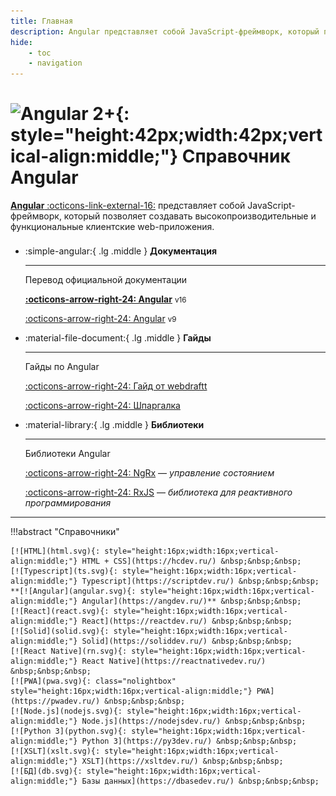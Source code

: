 ```yaml
---
title: Главная
description: Angular представляет собой JavaScript-фреймворк, который позволяет создавать высокопроизводительные и функциональные клиентские web-приложения
hide:
    - toc
    - navigation
---
```


# ![Angular 2+](./angular.svg){: style="height:42px;width:42px;vertical-align:middle;"} Справочник Angular

[**Angular** :octicons-link-external-16:](https://angular.io/) представляет собой JavaScript-фреймворк, который позволяет создавать высокопроизводительные и функциональные клиентские web-приложения.

<div class="grid cards" style="margin-top: 1.6em" markdown>

-   :simple-angular:{ .lg .middle } **Документация**

    ***

    Перевод официальной документации

    **[:octicons-arrow-right-24: Angular](angular/index.md)** <small>v16</small>

    [:octicons-arrow-right-24: Angular](archive/angular9/setup-and-configuration.md) <small>v9</small>

-   :material-file-document:{ .lg .middle } **Гайды**

    ***

    Гайды по Angular

    [:octicons-arrow-right-24: Гайд от webdraftt](archive/webdraftt/intro/start.md)

    [:octicons-arrow-right-24: Шпаргалка](cheatsheet.md)

-   :material-library:{ .lg .middle } **Библиотеки**

    ***

    Библиотеки Angular

    [:octicons-arrow-right-24: NgRx](ngrx/about.md) &mdash; _управление состоянием_

    [:octicons-arrow-right-24: RxJS](rxjs/about.md) &mdash; _библиотека для реактивного программирования_

</div>

---

!!!abstract "Справочники"

    [![HTML](html.svg){: style="height:16px;width:16px;vertical-align:middle;"} HTML + CSS](https://hcdev.ru/) &nbsp;&nbsp;&nbsp;
    [![Typescript](ts.svg){: style="height:16px;width:16px;vertical-align:middle;"} Typescript](https://scriptdev.ru/) &nbsp;&nbsp;&nbsp;
    **[![Angular](angular.svg){: style="height:16px;width:16px;vertical-align:middle;"} Angular](https://angdev.ru/)** &nbsp;&nbsp;&nbsp;
    [![React](react.svg){: style="height:16px;width:16px;vertical-align:middle;"} React](https://reactdev.ru/) &nbsp;&nbsp;&nbsp;
    [![Solid](solid.svg){: style="height:16px;width:16px;vertical-align:middle;"} Solid](https://soliddev.ru/) &nbsp;&nbsp;&nbsp;
    [![React Native](rn.svg){: style="height:16px;width:16px;vertical-align:middle;"} React Native](https://reactnativedev.ru/) &nbsp;&nbsp;&nbsp;
	[![PWA](pwa.svg){: class="nolightbox" style="height:16px;width:16px;vertical-align:middle;"} PWA](https://pwadev.ru/) &nbsp;&nbsp;&nbsp;
    [![Node.js](nodejs.svg){: style="height:16px;width:16px;vertical-align:middle;"} Node.js](https://nodejsdev.ru/) &nbsp;&nbsp;&nbsp;
    [![Python 3](python.svg){: style="height:16px;width:16px;vertical-align:middle;"} Python 3](https://py3dev.ru/) &nbsp;&nbsp;&nbsp;
    [![XSLT](xslt.svg){: style="height:16px;width:16px;vertical-align:middle;"} XSLT](https://xsltdev.ru/) &nbsp;&nbsp;&nbsp;
    [![БД](db.svg){: style="height:16px;width:16px;vertical-align:middle;"} Базы данных](https://dbasedev.ru/) &nbsp;&nbsp;&nbsp;
